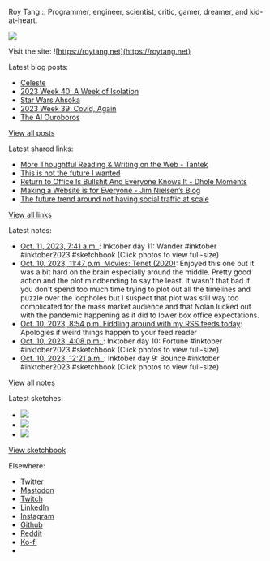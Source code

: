 Roy Tang :: Programmer, engineer, scientist, critic, gamer, dreamer, and kid-at-heart.

![](https://roytang.net/static/img/profile.jpg)

Visit the site: ![https://roytang.net](https://roytang.net)

Latest blog posts:

- [Celeste](https://roytang.net/2023/10/celeste/)
- [2023 Week 40: A Week of Isolation](https://roytang.net/2023/10/2023-week-40/)
- [Star Wars Ahsoka](https://roytang.net/2023/10/ahsoka/)
- [2023 Week 39: Covid, Again](https://roytang.net/2023/10/2023-week-39/)
- [The AI Ouroboros](https://roytang.net/2023/09/ai-ouroboros/)

[View all posts](https://roytang.net/blog)

Latest shared links:

- [More Thoughtful Reading &amp; Writing on the Web - Tantek](https://roytang.net/2023/10/bb1272f6e0d35521258345995d726fbd/)
- [This is not the future I wanted](https://roytang.net/2023/10/491a37c96c763a3c6ff3f3026d7d8003/)
- [Return to Office Is Bullshit And Everyone Knows It - Dhole Moments](https://roytang.net/2023/10/22968388ee2bdc16bdedc64d0a1684ff/)
- [Making a Website is for Everyone - Jim Nielsen’s Blog](https://roytang.net/2023/10/1275a212c1684afa9c92a737c41257b4/)
- [The future trend around not having social traffic at scale](https://roytang.net/2023/10/a1d82071b5292d31df862ff16ed959c9/)

[View all links](https://roytang.net/links)

Latest notes:

- [Oct. 11, 2023, 7:41 a.m. ](https://roytang.net/2023/10/111213364435999644/): Inktober day 11: Wander #inktober #inktober2023 #sketchbook (Click photos to view full-size)
- [Oct. 10, 2023, 11:47 p.m. Movies: Tenet (2020)](https://roytang.net/2023/10/tenet-2020/): Enjoyed this one but it was a bit hard on the brain especially around the middle. Pretty good action and the plot mindbending to say the least. It wasn&#x27;t that bad if you don&#x27;t spend too much time trying to plot out all the timelines and puzzle over the loopholes but I suspect that plot was still way too complicated for the mass market audience and that Nolan lucked out with the pandemic happening as it did to lower box office expectations.
- [Oct. 10, 2023, 8:54 p.m. Fiddling around with my RSS feeds today](https://roytang.net/2023/10/75e906a03fa80cddf1a205c785f3ab01/): Apologies if weird things happen to your feed reader
- [Oct. 10, 2023, 4:08 p.m. ](https://roytang.net/2023/10/111209698546912123/): Inktober day 10: Fortune #inktober #inktober2023 #sketchbook (Click photos to view full-size)
- [Oct. 10, 2023, 12:21 a.m. ](https://roytang.net/2023/10/111205972361708929/): Inktober day 9: Bounce #inktober #inktober2023 #sketchbook (Click photos to view full-size)

[View all notes](https://roytang.net/notes)

Latest sketches:


- ![](https://roytang.net/media/cache/bd/c7/bdc7969eeafaf054a98e25b137aeea44.jpg)
- ![](https://roytang.net/media/cache/a1/1a/a11a26230ef310e13b4a1e2c5be92f65.jpg)
- ![](https://roytang.net/media/cache/c8/12/c812fddc1e45c64b156c9d27c34e331d.jpg)

[View sketchbook](https://roytang.net/albums/sketchbook)


Elsewhere:

- [Twitter](https://twitter.com/roytang)
- [Mastodon](https://indieweb.social/@roytang)
- [Twitch](https://twitch.tv/twitchyroy)
- [LinkedIn](https://www.linkedin.com/in/roytang)
- [Instagram](https://instagram.com/roytang0400)
- [Github](https://github.com/roytang)
- [Reddit](https://reddit.com/u/hungryroy)
- [Ko-fi](https://ko-fi.com/roytang)
- [](mailto:hello@roytang.net)